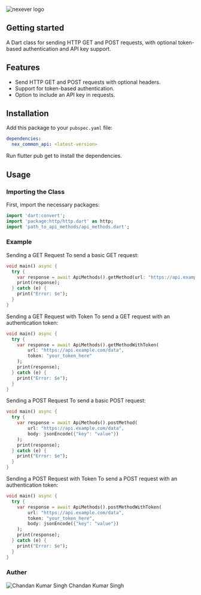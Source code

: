 ![nexever logo](https://nexever.com/images/logo2.png)
## Getting started

A Dart class for sending HTTP GET and POST requests, with optional token-based authentication and API key support.

## Features

- Send HTTP GET and POST requests with optional headers.
- Support for token-based authentication.
- Option to include an API key in requests.

## Installation

Add this package to your `pubspec.yaml` file:

```yaml
dependencies:
  nex_common_api: <latest-version>
```

Run flutter pub get to install the dependencies.

## Usage

### Importing the Class
First, import the necessary packages:

```dart
import 'dart:convert';
import 'package:http/http.dart' as http;
import 'path_to_api_methods/api_methods.dart';
```

### Example
Sending a GET Request
To send a basic GET request:

```dart
void main() async {
  try {
    var response = await ApiMethods().getMethod(url: "https://api.example.com/data");
    print(response);
  } catch (e) {
    print("Error: $e");
  }
}
```

Sending a GET Request with Token
To send a GET request with an authentication token:

```dart
void main() async {
  try {
    var response = await ApiMethods().getMethodWithToken(
        url: "https://api.example.com/data",
        token: "your_token_here"
    );
    print(response);
  } catch (e) {
    print("Error: $e");
  }
}
```

Sending a POST Request
To send a basic POST request:

```dart
void main() async {
  try {
    var response = await ApiMethods().postMethod(
        url: "https://api.example.com/data",
        body: jsonEncode({"key": "value"})
    );
    print(response);
  } catch (e) {
    print("Error: $e");
  }
}
```

Sending a POST Request with Token
To send a POST request with an authentication token:

```dart
void main() async {
  try {
    var response = await ApiMethods().postMethodWithToken(
        url: "https://api.example.com/data",
        token: "your_token_here",
        body: jsonEncode({"key": "value"})
    );
    print(response);
  } catch (e) {
    print("Error: $e");
  }
}
```
### Auther
![Chandan Kumar Singh](https://lh3.googleusercontent.com/ogw/AF2bZyi73UCqj0gaVNsu0rGnSZTDYP_Ky9icCcCgJMxfmpr0jA=s64-c-mo) Chandan Kumar Singh

